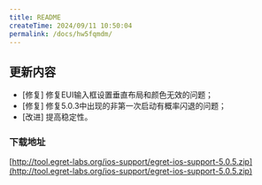 ```yaml
---
title: README
createTime: 2024/09/11 10:50:04
permalink: /docs/hw5fqmdm/
---
```

## 更新内容

* [修复] 修复EUI输入框设置垂直布局和颜色无效的问题；
* [修复] 修复5.0.3中出现的非第一次启动有概率闪退的问题；
* [改进] 提高稳定性。

### 下载地址

[http://tool.egret-labs.org/ios-support/egret-ios-support-5.0.5.zip](http://tool.egret-labs.org/ios-support/egret-ios-support-5.0.5.zip)